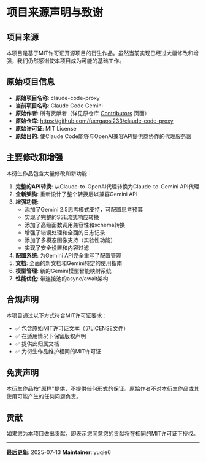 # 项目来源声明与致谢

## 项目来源

本项目是基于MIT许可证开源项目的衍生作品。虽然当前实现已经过大幅修改和增强，我们仍然感谢使本项目成为可能的基础工作。

## 原始项目信息

- **原始项目名称**: claude-code-proxy
- **当前项目名称**: Claude Code Gemini
- **原始作者**: 所有贡献者（详见原仓库 [Contributors](https://github.com/fuergaosi233/claude-code-proxy/graphs/contributors) 页面）
- **原始仓库**: https://github.com/fuergaosi233/claude-code-proxy
- **原始许可证**: MIT License
- **原始目的**: 使Claude Code能够与OpenAI兼容API提供商协作的代理服务器

## 主要修改和增强

本衍生作品包含大量修改和新功能：

1. **完整的API转换**: 从Claude-to-OpenAI代理转换为Claude-to-Gemini API代理
2. **全新架构**: 重新设计了整个转换层以兼容Gemini API
3. **增强功能**:
   - 添加了Gemini 2.5思考模式支持，可配置思考预算
   - 实现了完整的SSE流式响应转换
   - 添加了高级函数调用兼容性和schema转换
   - 增强了错误处理和全面的日志记录
   - 添加了多模态图像支持（实验性功能）
   - 实现了安全设置和内容过滤
4. **配置系统**: 为Gemini API完全重写了配置管理
5. **文档**: 全面的新文档和Gemini特定的使用指南
6. **模型管理**: 新的Gemini模型智能映射系统
7. **性能优化**: 带连接池的async/await架构

## 合规声明

本项目通过以下方式符合MIT许可证要求：

- ✅ 包含原始MIT许可证文本（见LICENSE文件）
- ✅ 在适用情况下保留版权声明
- ✅ 提供此归属文档
- ✅ 为衍生作品维护相同的MIT许可证

## 免责声明

本衍生作品按"原样"提供，不提供任何形式的保证。原始作者不对本衍生作品或其使用可能产生的任何问题负责。

## 贡献

如果您为本项目做出贡献，即表示您同意您的贡献将在相同的MIT许可证下授权。

---

**最后更新**: 2025-07-13
**Maintainer**: yuqie6
